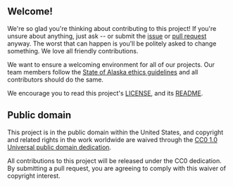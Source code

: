 ## Welcome!

We're so glad you're thinking about contributing to this project! If you're unsure about anything, just ask -- or submit the [issue](https://github.com/AlaskaDHSS/RFP-ARIES-Support/issues) or [pull request](https://help.github.com/articles/creating-a-pull-request/) anyway. The worst that can happen is you'll be politely asked to change something. We love all friendly contributions.

We want to ensure a welcoming environment for all of our projects. Our team members follow the [State of Alaska ethics guidelines](http://law.alaska.gov/doclibrary/ethics/EthicsInfo.html) and all contributors should do the same.

We encourage you to read this project's [LICENSE](license.md), and its [README](readme.md).

## Public domain

This project is in the public domain within the United States, and copyright and related rights in the work worldwide are waived through the [CC0 1.0 Universal public domain dedication](https://creativecommons.org/publicdomain/zero/1.0/).

All contributions to this project will be released under the CC0 dedication. By submitting a pull request, you are agreeing to comply with this waiver of copyright interest.